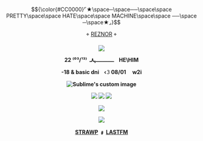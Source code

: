 
$${\color{#CC0000}⌜★\space─\space──\space\space PRETTY\space\space HATE\space\space MACHINE\space\space ──\space ─\space★⌟}$$

<p align="center">
⌖ <a href="https://rentry.co/stigmata">REZNOR</a> ⌖

<p align="center">
<h4 align="center"

![](https://komarev.com/ghpvc/?username=xvnoctis&label=VIEWS+++&color=FF0000)

  <p align="center">

<p align="center">
22‎ ‎⁽⁰³/¹³⁾ ‎ ـــــــــــــــــﮩ٨ـ ‎ ‎ ‎ HE\HIM
</p>
<p align="center">
-18 & basic dni ‎ ‎  ‎ ‹𝟹 08/01   ‎  ‎ ‎  ‎ w2i
</p>
<p align="center">  
<img src="https://gifcity.carrd.co/assets/images/gallery39/6130186d.gif?v=238ae5e6raw=true" alt="Sublime's custom image"/>
</p>


![](https://64.media.tumblr.com/f4aac05f7f42a3264bbab058907dc8ce/a7cac75b2f929645-c3/s100x200/f085c0f8b79c4b77869c501d8cbac66d65d586ec.gifv) ![](https://64.media.tumblr.com/95314c44942639b274740f8105baba04/a7cac75b2f929645-f5/s100x200/2f420e20a6e320978023df5d7fbf23928951d6dd.gifv) ![](https://64.media.tumblr.com/916dc399b3b9bd9f9c85f5747e9c9e4c/a7cac75b2f929645-c3/s100x200/368cf874d85a5a46454d4ac4c00411b1811599e4.gifv)


![](https://64.media.tumblr.com/2e156a1e72422df3d1004cbe2031dee7/50d74d578317282c-cc/s250x400/df2d36d96613d2ff9f4e247dd8caa5ca8b10b275.gifv)

![](https://64.media.tumblr.com/40898ac9be816e6c53706ac516eab247/933a255299eb26e3-b5/s400x600/e002f36333bf0f412547be591d33ed600fd2c2ae.gifv)


<p align="center">
 <a href="https://hexagram.straw.page/">STRAWP</a> ﹟
 <a href="https://www.last.fm/user/cybpnk">LASTFM</a> 
<p align="center">
























































